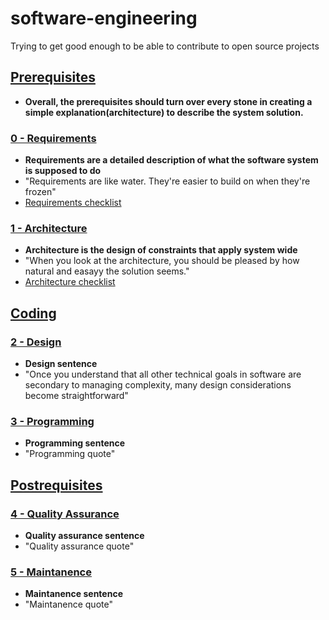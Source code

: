 # software-engineering

Trying to get good enough to be able to contribute to open source projects

## [**Prerequisites**](./PREREQUISITES.md)

* **Overall, the prerequisites should turn over every stone in creating a simple explanation(architecture) to describe the system solution.**

### [**0 - Requirements**](./requirements/README.md)

* **Requirements are a detailed description of what the software system is supposed to do**
* "Requirements are like water. They're easier to build on when they're frozen"
* [Requirements checklist](./requirements/CC_CHECKLIST.md)

### [**1 - Architecture**](./architecture/README.md)

* **Architecture is the design of constraints that apply system wide**
* "When you look at the architecture, you should be pleased by how natural and easayy the solution seems."
* [Architecture checklist](./architecture/CC_CHECKLIST.md)

## [Coding](../idk.yet)

### [**2 - Design**](./design/README.md)

* **Design sentence**
* "Once you understand that all other technical goals in software are secondary to managing complexity, many design considerations become straightforward"

### [**3 - Programming**](./programming/README.md)

* **Programming sentence**
* "Programming quote"

## [**Postrequisites**](../idk.yet)

### [**4 - Quality Assurance**](./quality_assurance/README.md)

* **Quality assurance sentence**
* "Quality assurance quote"

### [**5 - Maintanence**](./maintanence/README.md)

* **Maintanence sentence**
* "Maintanence quote"

